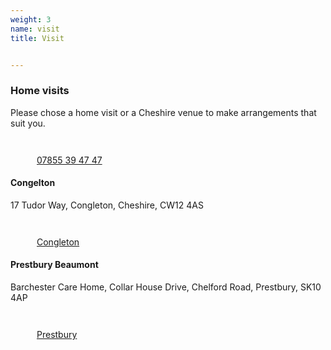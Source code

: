 ```yaml
---
weight: 3
name: visit
title: Visit


---
```


### Home visits

Please chose a home visit or a Cheshire venue to make arrangements that suit you.

<aside class=tc>
<a class="link no-underline white system ttu tracked fw4 h2 bn br-pill pa3 pr4 pl4 bg-tyrian hover-bg-plum transition" href="tel:+447855394747" role="button">
<svg class="pr2 v-mid" width="42" height="42" viewBox="0 0 128 128" alt="call">
  <use xlink:href="#call"></use>
</svg>07855 39 47 47</a>
</aside>

#### Congelton

17 Tudor Way, Congleton, Cheshire, CW12 4AS

<aside class=tc>
  <a class="link no-underline white system ttu tracked fw4 h2 bn br-pill pa3 pr4 pl4 bg-tyrian hover-bg-plum transition" href="https://www.google.com/maps/dir/current+location/17+Tudor+Way,+Congleton+CW12+4AS,+United+Kingdom" role="button">
  <svg class="pr2 v-btm" width="42" height="42" viewBox="0 0 128 128" alt="credit-card">
    <use xlink:href="#route"></use>
  </svg>Congleton</a>
</aside>

#### Prestbury Beaumont

Barchester Care Home, Collar House Drive, Chelford Road, Prestbury, SK10 4AP


<aside class=tc>
  <a class="link no-underline white system ttu tracked fw4 h2 bn br-pill pa3 pr4 pl4 bg-tyrian hover-bg-plum transition" href="https://www.google.com/maps/dir/current+location/Prestbury+Beaumont+Care+Home,+Collar+House+Dr,+Prestbury+SK10+4AP,+United+Kingdom" role="button">
  <svg class="pr2 v-btm" width="42" height="42" viewBox="0 0 128 128" alt="route">
    <use xlink:href="#route"></use>
  </svg>Prestbury</a>
</aside>
